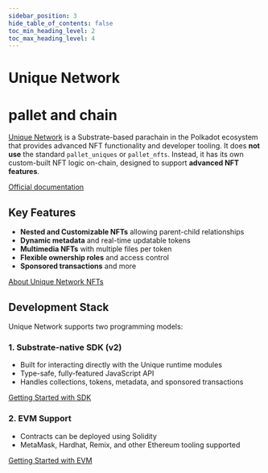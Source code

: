 ```yaml
---
sidebar_position: 3 
hide_table_of_contents: false
toc_min_heading_level: 2
toc_max_heading_level: 4
---
```


# Unique Network 
# pallet and chain

[Unique Network](https://unique.network) is a Substrate-based parachain in the Polkadot ecosystem that provides advanced NFT functionality and developer tooling. It does **not use** the standard `pallet_uniques` or `pallet_nfts`. Instead, it has its own custom-built NFT logic on-chain, designed to support **advanced NFT features**.

[Official documentation](https://docs.unique.network)

## Key Features

- **Nested and Customizable NFTs** allowing parent-child relationships
- **Dynamic metadata** and real-time updatable tokens
- **Multimedia NFTs** with multiple files per token
- **Flexible ownership roles** and access control
- **Sponsored transactions** and more

[About Unique Network NFTs](https://docs.unique.network/about/approach.html)

## Development Stack

Unique Network supports two programming models:

### 1. **Substrate-native SDK (v2)**
- Built for interacting directly with the Unique runtime modules
- Type-safe, fully-featured JavaScript API
- Handles collections, tokens, metadata, and sponsored transactions

[Getting Started with SDK](https://docs.unique.network/build/sdk/v2/quick-start.html)

### 2. **EVM Support**
- Contracts can be deployed using Solidity
- MetaMask, Hardhat, Remix, and other Ethereum tooling supported

[Getting Started with EVM](https://docs.unique.network/build/evm/)